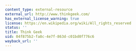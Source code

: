 ```yaml
---
content_type: external-resource
external_url: http://www.thinkgeek.com/
has_external_license_warning: true
license: https://en.wikipedia.org/wiki/All_rights_reserved
status: ''
title: Think Geek
uid: 04f875b2-fa8c-4e7f-863d-c01bd0f776c6
wayback_url: ''
---
```

